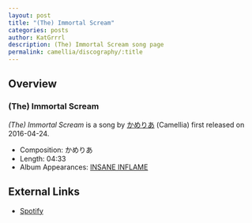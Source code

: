 ```yaml
---
layout: post
title: "(The) Immortal Scream"
categories: posts
author: KatGrrrl
description: (The) Immortal Scream song page
permalink: camellia/discography/:title
---
```


## Overview

### (The) Immortal Scream

*(The) Immortal Scream* is a song by [かめりあ](/camellia) (Camellia) first released on 2016-04-24.

* Composition: かめりあ
* Length: 04:33
* Album Appearances: [INSANE INFLAME](/camellia/albums/INSANE-INFLAME)

## External Links

* [Spotify](https://open.spotify.com/track/2lEsLnqGmJugFFNLEmsPKw?si=85c41c4bd4f14a0c)
